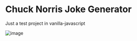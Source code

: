 # Chuck Norris Joke Generator

Just a test project in vanilla-javascript

![image](https://user-images.githubusercontent.com/87022843/230974183-6ca6e19c-49a4-4f69-91f4-75bd85c59b4f.png)

